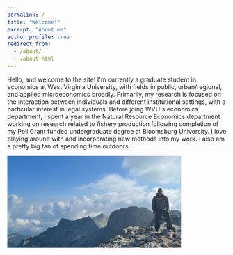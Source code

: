```yaml
---
permalink: /
title: "Welcome!" 
excerpt: "About me"
author_profile: true
redirect_from: 
  - /about/
  - /about.html
---
```


Hello, and welcome to the site! I'm currently a graduate student in economics at West Virginia University, with fields in public, urban/regional, and applied microeconomics broadly. Primarily, my research is focused on the interaction between individuals and different institutional settings, with a particular interest in legal systems. Before joing WVU's economics department, I spent a year in the Natural Resource Economics department working on research related to fishery production following completion of my Pell Grant funded undergraduate degree at Bloomsburg University. I love playing around with and incorporating new methods into my work. I also am a pretty big fan of spending time outdoors.

<img src="/images/personal/olympia.jpg" width="400"/>


